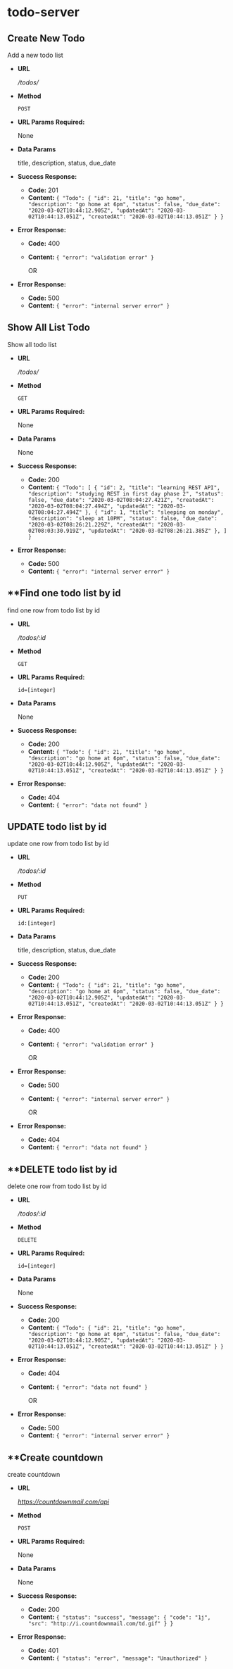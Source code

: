 # todo-server

## **Create New Todo**
Add a new todo list

* **URL**

  _/todos/_

* **Method**

  `POST`

* **URL Params**
  **Required:**

  None

* **Data Params**

  title,
  description,
  status,
  due_date

* **Success Response:**
  * **Code:** 201 <br/>
  * **Content:** `{
    "Todo": {
        "id": 21,
        "title": "go home",
        "description": "go home at 6pm",
        "status": false,
        "due_date": "2020-03-02T10:44:12.905Z",
        "updatedAt": "2020-03-02T10:44:13.051Z",
        "createdAt": "2020-03-02T10:44:13.051Z"
    }
  }`

* **Error Response:**
  * **Code:** 400 <br/>
  * **Content:** `{
    "error": "validation error" }`

    OR

* **Error Response:**
  * **Code:** 500 <br/>
  * **Content:** `{
    "error": "internal server error" }`


## **Show All List Todo**
Show all todo list

* **URL**

  _/todos/_

* **Method**

  `GET`

* **URL Params**
  **Required:**
  
  None

* **Data Params**

  None

* **Success Response:**
  * **Code:** 200 <br/>
  * **Content:** `{
    "Todo": [
        {
            "id": 2,
            "title": "learning REST API",
            "description": "studying REST in first day phase 2",
            "status": false,
            "due_date": "2020-03-02T08:04:27.421Z",
            "createdAt": "2020-03-02T08:04:27.494Z",
            "updatedAt": "2020-03-02T08:04:27.494Z"
        },
        {
            "id": 1,
            "title": "sleeping on monday",
            "description": "sleep at 10PM",
            "status": false,
            "due_date": "2020-03-02T08:26:21.229Z",
            "createdAt": "2020-03-02T08:03:30.919Z",
            "updatedAt": "2020-03-02T08:26:21.385Z"
        },
    ]
  }`

* **Error Response:**
  * **Code:** 500 <br/>
  * **Content:** `{
    "error": "internal server error" }`


## **Find one todo list by id

find one row from todo list by id 

* **URL**

  _/todos/:id_

* **Method**

  `GET`

* **URL Params**
  **Required:**
  
  `id=[integer]`

* **Data Params**

   None

* **Success Response:**
  * **Code:** 200 <br/>
  * **Content:** `{
    "Todo": {
        "id": 21,
        "title": "go home",
        "description": "go home at 6pm",
        "status": false,
        "due_date": "2020-03-02T10:44:12.905Z",
        "updatedAt": "2020-03-02T10:44:13.051Z",
        "createdAt": "2020-03-02T10:44:13.051Z"
    }
  }`

* **Error Response:**
  * **Code:** 404 <br/>
  * **Content:** `{
    "error": "data not found" }`

## UPDATE todo list by id

update one row from todo list by id

* **URL**

  _/todos/:id_

* **Method**

  `PUT`

* **URL Params**
  **Required:**

  `id:[integer]`

* **Data Params**

  title,
  description,
  status,
  due_date

* **Success Response:**
  * **Code:** 200 <br/>
  * **Content:** `{
    "Todo": {
        "id": 21,
        "title": "go home",
        "description": "go home at 6pm",
        "status": false,
        "due_date": "2020-03-02T10:44:12.905Z",
        "updatedAt": "2020-03-02T10:44:13.051Z",
        "createdAt": "2020-03-02T10:44:13.051Z"
    }
  }`

* **Error Response:**
  * **Code:** 400 <br/>
  * **Content:** `{
    "error": "validation error" }`

    OR

* **Error Response:**
  * **Code:** 500 <br/>
  * **Content:** `{
    "error": "internal server error" }`

    OR

* **Error Response:**
  * **Code:** 404 <br/>
  * **Content:** `{
    "error": "data not found" }`


## **DELETE todo list by id

delete one row from todo list by id 

* **URL**

  _/todos/:id_

* **Method**

  `DELETE`

* **URL Params**
  **Required:**
  
  `id=[integer]`

* **Data Params**

   None

* **Success Response:**
  * **Code:** 200 <br/>
  * **Content:** `{
    "Todo": {
        "id": 21,
        "title": "go home",
        "description": "go home at 6pm",
        "status": false,
        "due_date": "2020-03-02T10:44:12.905Z",
        "updatedAt": "2020-03-02T10:44:13.051Z",
        "createdAt": "2020-03-02T10:44:13.051Z"
    }
  }`

* **Error Response:**
  * **Code:** 404 <br/>
  * **Content:** `{
    "error": "data not found" }`

    OR

* **Error Response:**
  * **Code:** 500 <br/>
  * **Content:** `{
    "error": "internal server error" }`

## **Create countdown

create countdown

* **URL**

  _https://countdownmail.com/api_

* **Method**

  `POST`

* **URL Params**
  **Required:**
  
  None

* **Data Params**

  None

* **Success Response:**
  * **Code:** 200 <br/>
  * **Content:** `{
    "status": "success",
    "message": {
        "code": "1j",
        "src": "http://i.countdownmail.com/td.gif"
    }
  }`

* **Error Response:**
  * **Code:** 401 <br/>
  * **Content:** `{
    "status": "error",
    "message": "Unauthorized"
  }`
